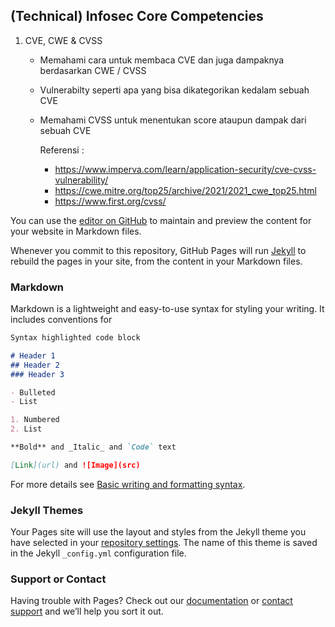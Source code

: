 ## (Technical) Infosec Core Competencies

1. CVE, CWE & CVSS
    - Memahami cara untuk membaca CVE dan juga dampaknya berdasarkan CWE / CVSS
    - Vulnerabilty seperti apa yang bisa dikategorikan kedalam sebuah CVE
    - Memahami CVSS untuk menentukan score ataupun dampak dari sebuah CVE

	  Referensi :
        - https://www.imperva.com/learn/application-security/cve-cvss-vulnerability/
        - https://cwe.mitre.org/top25/archive/2021/2021_cwe_top25.html
        - https://www.first.org/cvss/

You can use the [editor on GitHub](https://github.com/temanmu/infosec-core-competencies/edit/gh-pages/index.md) to maintain and preview the content for your website in Markdown files.

Whenever you commit to this repository, GitHub Pages will run [Jekyll](https://jekyllrb.com/) to rebuild the pages in your site, from the content in your Markdown files.

### Markdown

Markdown is a lightweight and easy-to-use syntax for styling your writing. It includes conventions for

```markdown
Syntax highlighted code block

# Header 1
## Header 2
### Header 3

- Bulleted
- List

1. Numbered
2. List

**Bold** and _Italic_ and `Code` text

[Link](url) and ![Image](src)
```

For more details see [Basic writing and formatting syntax](https://docs.github.com/en/github/writing-on-github/getting-started-with-writing-and-formatting-on-github/basic-writing-and-formatting-syntax).

### Jekyll Themes

Your Pages site will use the layout and styles from the Jekyll theme you have selected in your [repository settings](https://github.com/temanmu/infosec-core-competencies/settings/pages). The name of this theme is saved in the Jekyll `_config.yml` configuration file.

### Support or Contact

Having trouble with Pages? Check out our [documentation](https://docs.github.com/categories/github-pages-basics/) or [contact support](https://support.github.com/contact) and we’ll help you sort it out.
